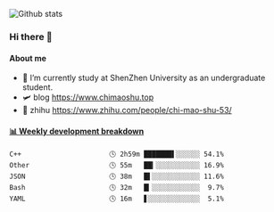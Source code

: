 ![Github stats](https://github-readme-stats.vercel.app/api?username=chimaoshu&show_icons=true&theme=cobalt)

### Hi there 👋

#### About me

- 🏫 I’m currently study at ShenZhen University as an undergraduate student.
- 🛩️ blog  https://www.chimaoshu.top
- 🎯 zhihu https://www.zhihu.com/people/chi-mao-shu-53/

<!-- waka-box start -->
#### <a href="https://gist.github.com/e235103f6d3ace58395a9ff863c34467" target="_blank">📊 Weekly development breakdown</a>
```text
C++                      🕓 2h59m ███████▌░░░░░░ 54.1%
Other                    🕓 55m   ██▎░░░░░░░░░░░ 16.9%
JSON                     🕓 38m   █▌░░░░░░░░░░░░ 11.6%
Bash                     🕓 32m   █▎░░░░░░░░░░░░  9.7%
YAML                     🕓 16m   ▋░░░░░░░░░░░░░  5.1%
```
<!-- Powered by https://github.com/YouEclipse/waka-box-go . -->
<!-- waka-box end -->

